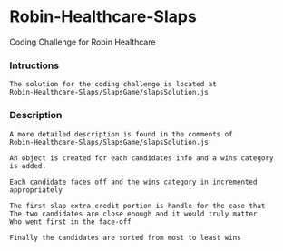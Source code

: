 # Robin-Healthcare-Slaps
Coding Challenge for Robin Healthcare

### Intructions

```
The solution for the coding challenge is located at
Robin-Healthcare-Slaps/SlapsGame/slapsSolution.js
```

### Description
```
A more detailed description is found in the comments of
Robin-Healthcare-Slaps/SlapsGame/slapsSolution.js

An object is created for each candidates info and a wins category
is added.

Each candidate faces off and the wins category in incremented
appropriately

The first slap extra credit portion is handle for the case that
The two candidates are close enough and it would truly matter
Who went first in the face-off

Finally the candidates are sorted from most to least wins
```